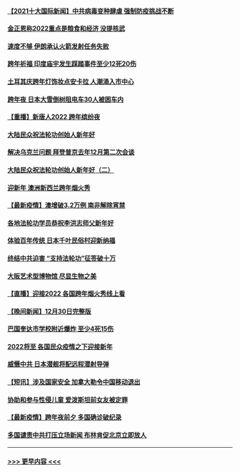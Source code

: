 #### [【2021十大国际新闻】中共病毒变种肆虐 强制防疫挑战不断](../pages/prog202/a103307764.md?t=01020502) 
#### [金正恩称2022重点是粮食和经济 没提核武](../pages/prog202/a103309198.md?t=01020502) 
#### [速度不够 伊朗承认火箭发射任务失败](../pages/prog202/a103309195.md?t=01020502) 
#### [跨年祈福 印度庙宇发生踩踏事件至少12死20伤](../pages/prog202/a103309146.md?t=01020502) 
#### [土耳其庆跨年灯饰妆点安卡拉 人潮涌入市中心](../pages/prog202/a103309054.md?t=01020502) 
#### [跨年夜 日本大雪倒树阻电车30人被困车内](../pages/prog202/a103309019.md?t=01020502) 
#### [【重播】新唐人2022 跨年缤纷夜](../pages/prog202/a103303736.md?t=01020502) 
#### [大陆民众祝法轮功创始人新年好](../pages/prog202/a103308650.md?t=01020502) 
#### [解决乌克兰问题 拜登普京去年12月第二次会谈](../pages/prog202/a103308858.md?t=01020502) 
#### [大陆民众祝法轮功创始人新年好（二）](../pages/prog202/a103308646.md?t=01020502) 
#### [迎新年 澳洲新西兰跨年烟火秀](../pages/prog202/a103308706.md?t=01020502) 
#### [【最新疫情】澳增破3.2万例 南非解除宵禁](../pages/prog202/a103308683.md?t=01020502) 
#### [各地法轮功学员恭祝李洪志师父新年好](../pages/prog202/a103308618.md?t=01020502) 
#### [体验百年传统 日本千叶民俗村迎新纳福](../pages/prog202/a103308484.md?t=01020502) 
#### [终结中共迫害 “支持法轮功”征签破十万](../pages/prog202/a103308597.md?t=01020502) 
#### [大阪艺术型博物馆 尽显生物之美](../pages/prog202/a103308384.md?t=01020502) 
#### [【直播】迎接2022 各国跨年烟火秀线上看](../pages/prog202/a103308120.md?t=01020502) 
#### [【晚间新闻】12月30日完整版](../pages/prog202/a103307967.md?t=01020502) 
#### [巴国奎达市学校附近爆炸 至少4死15伤](../pages/prog202/a103307970.md?t=01020502) 
#### [2022将至 各国民众疫情之下迎接新年](../pages/prog202/a103307787.md?t=01020502) 
#### [威慑中共 日本潜舰将配远程潜射导弹](../pages/prog202/a103307756.md?t=01020502) 
#### [【短讯】涉及国家安全 加拿大勒令中国移动退出](../pages/prog202/a103307497.md?t=01020502) 
#### [协助和参与性侵儿童 爱泼斯坦前女友被定罪](../pages/prog202/a103307555.md?t=01020502) 
#### [【最新疫情】跨年夜前夕 多国确诊破纪录](../pages/prog202/a103307514.md?t=01020502) 
#### [多国谴责中共打压立场新闻 布林肯促北京立即放人](../pages/prog202/a103307473.md?t=01020502) 

----
#### [ >>> 更早内容 <<< ](../indexes/prog202-earlier.md)
